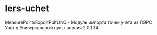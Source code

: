 # lers-uchet
MeasurePointsExportPultLINQ - Модуль импорта точек учета из ЛЭРС Учет в Универсальный пульт версия 2.0.1.34
